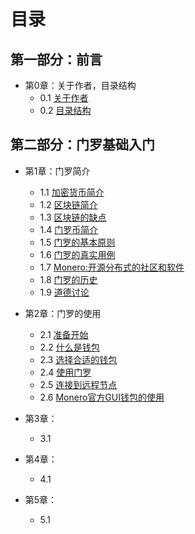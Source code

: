 # 目录

## 第一部分：前言

- 第0章：关于作者，目录结构
	- 0.1 [关于作者](00.1.md)
	- 0.2 [目录结构](00.2.md)

## 第二部分：门罗基础入门

- 第1章：门罗简介
	- 1.1 [加密货币简介](01.1.md)
	- 1.2 [区块链简介](01.2.md)
	- 1.3 [区块链的缺点](01.3.md)
	- 1.4 [门罗币简介](01.4.md)
	- 1.5 [门罗的基本原则](01.5.md)
	- 1.6 [门罗的真实用例](01.6.md)
	- 1.7 [Monero:开源分布式的社区和软件](01.7.md)
	- 1.8 [门罗的历史](01.8.md)
	- 1.9 [道德讨论](01.9.md)

- 第2章：门罗的使用
	- 2.1 [准备开始](02.1.md)
	- 2.2 [什么是钱包](02.2.md)
	- 2.3 [选择合适的钱包](02.3.md)
	- 2.4 [使用门罗](02.4.md)
	- 2.5 [连接到远程节点](02.5.md)
	- 2.6 [Monero官方GUI钱包的使用](02.6.md)

- 第3章：[](03.0.md)
	- 3.1 [](03.1.md)

- 第4章：
	- 4.1 [](04.1.md)

- 第5章：[](05.0.md)
	- 5.1 [](05.1.md)
